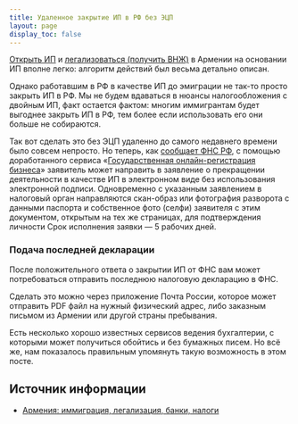 ```yaml
---
title: Удаленное закрытие ИП в РФ без ЭЦП
layout: page
display_toc: false
---
```


[Открыть ИП](ip.md) и [легализоваться (получить ВНЖ)](../documents/residence.md) в Армении на основании ИП вполне
легко: алгоритм действий был весьма детально описан.

Однако работавшим в РФ в качестве ИП до эмиграции не так-то просто закрыть ИП в РФ. Мы не будем вдаваться в нюансы
налогообложения с двойным ИП, факт остается фактом: многим иммигрантам будет выгоднее закрыть ИП в РФ, тем более если
использовать его они больше не собираются.

Так вот сделать это без ЭЦП удаленно до самого недавнего времени было совсем непросто. Но теперь, как
[сообщает ФНС РФ](http://www.consultant.ru/document/cons_doc_LAW_428632/), с помощью доработанного сервиса
«[Государственная онлайн-регистрация бизнеса](https://service.nalog.ru/gosreg/intro.html?sfrd=26001)» заявитель может
направить в заявление о прекращении деятельности в качестве ИП в электронном виде без использования электронной подписи.
Одновременно с указанным заявлением в налоговый орган направляются скан-образ или фотография разворота с данными паспорта
и собственное фото (селфи) заявителя с этим документом, открытым на тех же страницах, для подтверждения личности
Срок исполнения заявки — 5 рабочих дней.

### Подача последней декларации

После положительного ответа о закрытии ИП от ФНС вам может потребоваться отправить последнюю налоговую декларацию в ФНС.

Сделать это можно через приложение Почта России, которое может отправить PDF файл на нужный физический адрес, либо
заказным письмом из Армении или другой страны пребывания.

Есть несколько хорошо известных сервисов ведения бухгалтерии, с которыми может получиться обойтись и без бумажных писем.
Но всё же, нам показалось правильным упомянуть такую возможность в этом посте.

## Источник информации

- [Армения: иммиграция, легализация, банки, налоги](https://t.me/am_banking_and_residency)
